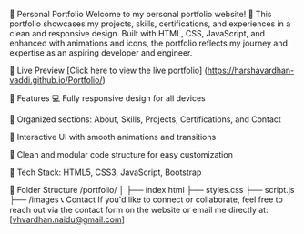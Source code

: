 💼 Personal Portfolio
Welcome to my personal portfolio website! 🚀 This portfolio showcases my projects, skills, certifications, and experiences in a clean and responsive design. Built with HTML, CSS, JavaScript, and enhanced with animations and icons, the portfolio reflects my journey and expertise as an aspiring developer and engineer.

🔗 Live Preview
[Click here to view the live portfolio] (https://harshavardhan-vaddi.github.io/Portfolio/) 

📌 Features
💻 Fully responsive design for all devices

🧠 Organized sections: About, Skills, Projects, Certifications, and Contact

🎨 Interactive UI with smooth animations and transitions

📂 Clean and modular code structure for easy customization

🔧 Tech Stack: HTML5, CSS3, JavaScript, Bootstrap

📁 Folder Structure
/portfolio/
│
├── index.html
├── styles.css
├── script.js
├── /images
📞 Contact
If you'd like to connect or collaborate, feel free to reach out via the contact form on the website or email me directly at: [vhvardhan.naidu@gmail.com]
